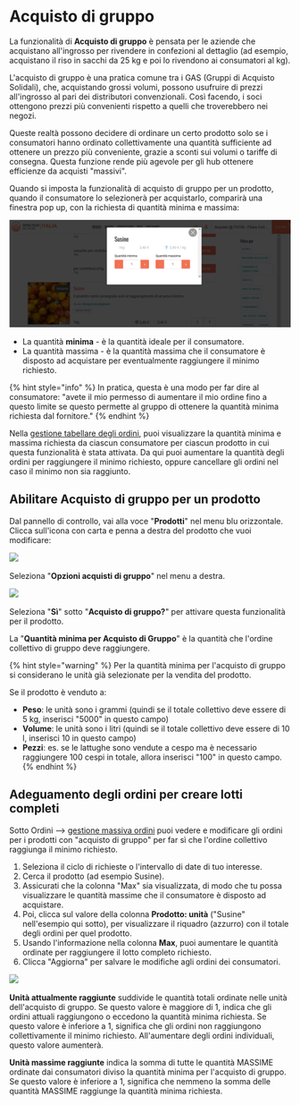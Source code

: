 # Acquisto di gruppo

La funzionalità di **Acquisto di gruppo** è pensata per le aziende che acquistano all'ingrosso per rivendere in confezioni al dettaglio (ad esempio, acquistano il riso in sacchi da 25 kg e poi lo rivendono ai consumatori al kg).&#x20;

L'acquisto di gruppo è una pratica comune tra i GAS (Gruppi di Acquisto Solidali), che, acquistando grossi volumi, possono usufruire di prezzi all'ingrosso al pari dei distributori convenzionali. Così facendo, i soci ottengono prezzi più convenienti rispetto a quelli che troverebbero nei negozi.&#x20;

Queste realtà possono decidere di ordinare un certo prodotto solo se i consumatori hanno ordinato collettivamente una quantità sufficiente ad ottenere un prezzo più conveniente, grazie a sconti sui volumi o tariffe di consegna. Questa funzione rende più agevole per gli hub ottenere efficienze da acquisti "massivi".

Quando si imposta la funzionalità di acquisto di gruppo per un prodotto, quando il consumatore lo selezionerà per acquistarlo, comparirà una finestra pop up, con la richiesta di quantità minima e massima:

![](<../../.gitbook/assets/Acquisto di gruppo.png>)

* La quantità **minima** - è la quantità ideale per il consumatore.&#x20;
* La quantità massima - è la quantità massima che il consumatore è disposto ad acquistare per eventualmente raggiungere il minimo richiesto.&#x20;

{% hint style="info" %}
In pratica, questa è una modo per far dire al consumatore: "avete il mio permesso di aumentare il mio ordine fino a questo limite se questo permette al gruppo di ottenere la quantità minima richiesta dal fornitore."&#x20;
{% endhint %}

Nella [gestione tabellare degli ordini](../orders/view-orders.md#bulk-order-management), puoi visualizzare la quantità minima e massima richiesta da ciascun consumatore per ciascun prodotto in cui questa funzionalità è stata attivata. Da qui puoi aumentare la quantità degli ordini per raggiungere il minimo richiesto, oppure cancellare gli ordini nel caso il minimo non sia raggiunto.&#x20;

## Abilitare Acquisto di gruppo per un prodotto

Dal pannello di controllo, vai alla voce "**Prodotti**" nel menu blu orizzontale. Clicca sull'icona con carta e penna a destra del prodotto che vuoi modificare: &#x20;

![](../../.gitbook/assets/productedit.jpg)

Seleziona "**Opzioni acquisti di gruppo**" nel menu a destra.&#x20;

![](../../.gitbook/assets/groupbuy.jpg)

Seleziona "**Sì**" sotto "**Acquisto di gruppo?**" per attivare questa funzionalità per il prodotto.&#x20;

La "**Quantità minima per Acquisto di Gruppo**" è la quantità che l'ordine collettivo di gruppo deve raggiungere.&#x20;

{% hint style="warning" %}
Per la quantità minima per l'acquisto di gruppo si considerano le unità già selezionate per la vendita del prodotto. &#x20;

Se il prodotto è venduto a:

* **Peso**: le unità sono i grammi (quindi se il totale collettivo deve essere di 5 kg, inserisci "5000" in questo campo)
* **Volume**: le unità sono i litri (quindi se il totale collettivo deve essere di 10 l, inserisci 10 in questo campo)
* **Pezzi**: es. se le lattughe sono vendute a cespo ma è necessario raggiungere 100 cespi in totale, allora inserisci "100" in questo campo.
{% endhint %}

## Adeguamento degli ordini per creare lotti completi

Sotto Ordini --> [gestione massiva ordini](../orders/view-orders.md#bulk-order-management) puoi vedere e modificare gli ordini per i prodotti con "acquisto di gruppo" per far sì che l'ordine collettivo raggiunga il minimo richiesto.&#x20;

1. Seleziona il ciclo di richieste o l'intervallo di date di tuo interesse.
2. Cerca il prodotto (ad esempio Susine).
3. Assicurati che la colonna "Max" sia visualizzata, di modo che tu possa visualizzare le quantità massime che il consumatore è disposto ad acquistare.
4. Poi, clicca sul valore della colonna **Prodotto: unità** ("Susine" nell'esempio qui sotto), per visualizzare il riquadro (azzurro) con il totale degli ordini per quel prodotto. &#x20;
5. Usando l'informazione nella colonna **Max**, puoi aumentare le quantità ordinate per raggiungere il lotto completo richiesto.&#x20;
6. Clicca "Aggiorna" per salvare le modifiche agli ordini dei consumatori.&#x20;

![](../../.gitbook/assets/bulkorder2.jpg)

**Unità attualmente raggiunte** suddivide le quantità totali ordinate nelle unità dell'acquisto di gruppo. Se questo valore è maggiore di 1, indica che gli ordini attuali raggiungono o eccedono la quantità minima richiesta. Se questo valore è inferiore a 1, significa che gli ordini non raggiungono collettivamente il minimo richiesto. All'aumentare degli ordini individuali, questo valore aumenterà.&#x20;

**Unità massime raggiunte** indica la somma di tutte le quantità MASSIME ordinate dai consumatori diviso la quantità minima per l'acquisto di gruppo. Se questo valore è inferiore a 1, significa che nemmeno la somma delle quantità MASSIME raggiunge la quantità minima richiesta.&#x20;

